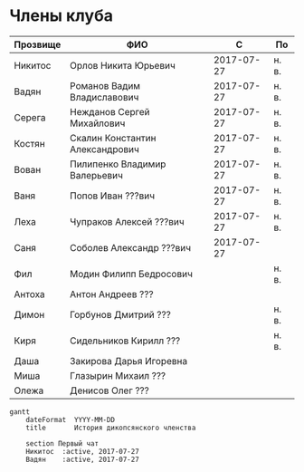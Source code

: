 # Члены клуба

| Прозвище | ФИО                             | С          | По    |
| -------- | ------------------------------- | ---------- | ----- |
| Никитос  | Орлов Никита Юрьевич            | 2017-07-27 | н. в. |
| Вадян    | Романов Вадим Владиславович     | 2017-07-27 | н. в. |
| Серега   | Нежданов Сергей Михайлович      | 2017-07-27 | н. в. |
| Костян   | Скалин Константин Александрович | 2017-07-27 | н. в. |
| Вован    | Пилипенко Владимир Валерьевич   | 2017-07-27 | н. в. |
| Ваня     | Попов Иван ???вич               | 2017-07-27 | н. в. |
| Леха     | Чупраков Алексей ???вич         | 2017-07-27 | н. в. |
| Саня     | Соболев Александр ???вич        | 2017-07-27 |       |
| Фил      | Модин Филипп Бедросович         |            | н. в. |
| Антоха   | Антон Андреев ???               |            |       |
| Димон    | Горбунов Дмитрий ???            |            | н. в. |
| Киря     | Сидельников Кирилл ???          |            | н. в. |
| Даша     | Закирова Дарья Игоревна         |            |       |
| Миша     | Глазырин Михаил ???             |            |       |
| Олежа    | Денисов Олег ???                |            |       |

```mermaid
gantt
    dateFormat  YYYY-MM-DD
    title       История дикопсянского членства

    section Первый чат
    Никитос  :active, 2017-07-27
    Вадян    :active, 2017-07-27
```
